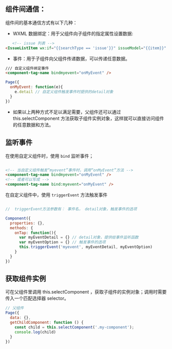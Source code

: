 
## 组件间通信：
组件间的基本通信方式有以下几种：

- WXML 数据绑定：用于父组件向子组件的指定属性设置数据:

```html
   <!-- issue 列表 -->
<IssueListItem wx:if="{{searchType == 'issue'}}" issueModel="{{item}}" ></IssueListItem>
```
- 事件：用于子组件向父组件传递数据，可以传递任意数据。

```html
/// 自定义组件绑定事件
<component-tag-name bindmyevent="onMyEvent" />
```

```js
Page({
  onMyEvent: function(e){
    e.detail // 自定义组件触发事件时提供的detail对象
  }
})
```
- 如果以上两种方式不足以满足需要，父组件还可以通过 this.selectComponent 方法获取子组件实例对象，这样就可以直接访问组件的任意数据和方法。

## 监听事件

在使用自定义组件时，使用 `bind` 监听事件； 

```html 

<!-- 当自定义组件触发“myevent”事件时，调用“onMyEvent”方法 -->
<component-tag-name bindmyevent="onMyEvent" />
<!-- 或者可以写成 -->
<component-tag-name bind:myevent="onMyEvent" />
```

在自定义组件中，使用 `triggerEvent` 方法触发事件

```js 

//  triggerEvent方法参数有： 事件名， detail对象，触发事件的选项

Component({
  properties: {},
  methods: {
    onTap: function(){
      var myEventDetail = {} // detail对象，提供给事件监听函数
      var myEventOption = {} // 触发事件的选项
      this.triggerEvent('myevent', myEventDetail, myEventOption)
    }
  }
})
```

## 获取组件实例

可在父组件里调用 this.selectComponent ，获取子组件的实例对象；调用时需要传入一个匹配选择器 selector。

```js
// 父组件
Page({
  data: {},
  getChildComponent: function () {
    const child = this.selectComponent('.my-component');
    console.log(child)
  }
})
```

